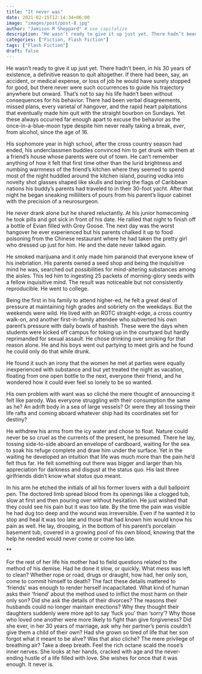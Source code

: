 ```yaml
---
title: "It never was"
date: 2021-02-15T12:14:34+06:00
image: "images/post/post-8.jpg"
author: "Jamison M Sheppard" # use capitalize
description: "He wasn’t ready to give it up just yet. There hadn’t been, in his 30 years of existence, a definitive reason to quit altogether."
categories: ["Fiction, Flash Fiction"]
tags: ["Flash Fiction"]
draft: false
---
```


He wasn’t ready to give it up just yet. There hadn’t been, in his 30 years of existence, a definitive reason to quit altogether. If there had been, say, an accident, or medical expense, or loss of job he would have surely stopped for good, but there never were such occurrences to guide his trajectory anywhere but onward. That’s not to say his life hadn’t been without consequences for his behavior. There had been verbal disagreements, missed plans, every varietal of hangover, and the rapid heart palpitations that eventually made him quit with the straight bourbon on Sundays. Yet these always occurred far enough apart to excuse the behavior as the once-in-a-blue-moon type despite him never really taking a break, *ever*, from alcohol, since the age of 16.

His sophomore year in high school, after the cross country season had ended, his underclassmen buddies convinced him to get drunk with them at a friend’s house whose parents were out of town. He can’t remember anything of how it felt that first time other than the lurid brightness and numbing warmness of the friend’s kitchen where they seemed to spend most of the night huddled around the kitchen island, pouring vodka into novelty shot glasses shaped like skulls and baring the flags of Caribbean nations his buddy’s parents had traveled to in their 30-foot yacht. After that night he began sneaking milliliters of pours from his parent’s liquor cabinet with the precision of a neurosurgeon.

He never drank alone but he shared reluctantly. At his junior homecoming he took pills and got sick in front of his date. He rallied that night to finish off a bottle of Evian filled with Grey Goose. The next day was the worst hangover he ever experienced but his parents chalked it up to food poisoning from the Chinese restaurant where he had taken the pretty girl who dressed up just for him. He and the date never talked again.

He smoked marijuana and it only made him paranoid that everyone knew of his inebriation. His parents owned a seed shop and being the inquisitive mind he was, searched out possibilities for mind-altering substances among the aisles. This led him to ingesting 25 packets of morning-glory seeds with a fellow inquisitive mind. The result was noticeable but not consistently reproducible. He went to college.

Being the first in his family to attend higher-ed, he felt a great deal of pressure at maintaining high grades and sobriety on the weekdays. But the weekends were wild. He lived with an ROTC straight-edge, a cross country walk-on, and another first-in-family attendee who subverted his own parent’s pressure with daily bowls of hashish. These were the days when students were kicked off campus for toking up in the courtyard but hardly reprimanded for sexual assault. He chose drinking over smoking for that reason alone. He and his boys went out partying to meet girls and he found he could only do that while drunk.

He found it such an irony that the women he met at parties were equally inexperienced with substance and but yet treated the night as vacation, floating from one open bottle to the next, everyone their friend, and he wondered how it could ever feel so lonely to be so wanted.

His own problem with want was so cliché the mere thought of announcing it felt like parody. Was everyone struggling with their consumption the same as he? An adrift body in a sea of large vessels? Or were they all tossing their life rafts and coming aboard whatever ship had its coordinates set for destiny?

He withdrew his arms from the icy water and chose to float. Nature could never be so cruel as the currents of the present, he presumed. There he lay, tossing side-to-side aboard an envelope of cardboard, waiting for the sea to soak his refuge complete and draw him under the surface. Yet in the waiting he developed an intuition that life was much more than the pain he’d felt thus far. He felt something out there was bigger and larger than his appreciation for darkness and disgust at the status quo. His last three girlfriends didn’t know what *status quo* meant.

In his arm he etched the initials of all his former lovers with a dull ballpoint pen. The doctored limb spread blood from its openings like a clogged tub, slow at first and then pouring over without hesitation. He just wished that they could see his pain but it was too late. By the time the pain was visible he had dug too deep and the wound was irreversible. Even if he wanted it to stop and heal it was too late and those that had known him would know his pain as well. He lay, drooping, in the bottom of his parent’s porcelain basement tub, covered in a growing pool of his own blood, knowing that the help he needed would never come or come too late.

**

For the rest of her life his mother had to field questions related to the method of his demise. Had he done it slow, or quickly. What mess was left to clean? Whether rope or road, drugs or draught, how had, her only son, come to commit himself to death? The fact these details mattered to ‘friends’ was enough to render herself incapacitated. What kind of human asks their ‘friend’ about the method used to inflict the most harm on their only son? Did she ask the details of their divorces? The reasons their husbands could no longer maintain erections? Why they thought their daughters suddenly were more apt to say ‘fuck you’ than ‘sorry’? Why those who loved one another were more likely to fight than give forgiveness? Did she ever, in her 30 years of marriage, ask why her partner’s penis couldn’t give them a child of their own? Had she grown so tired of life that her son forgot what it meant to be alive? Was that also cliché? The mere privilege of breathing air? Take a deep breath. Feel the rich octane scald the nose’s inner nerves. She looks at her hands, cracked with age and the never-ending hustle of a life filled with love. She wishes for once that it was enough. It never is.
